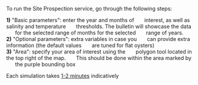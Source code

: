 To run the Site Prospection service, go through the following steps:  

**1)** "Basic parameters": enter the year and months of 
&nbsp;&nbsp;&nbsp;&nbsp;&nbsp;&nbsp;interest, as well as salinity and temperature 
&nbsp;&nbsp;&nbsp;&nbsp;&nbsp;&nbsp;thresholds. The bulletin will showcase the data
&nbsp;&nbsp;&nbsp;&nbsp;&nbsp;&nbsp;for the selected range of months for the selected
&nbsp;&nbsp;&nbsp;&nbsp;&nbsp;&nbsp;range of years.</br>
**2)** "Optional parameters": extra variables in case you 
&nbsp;&nbsp;&nbsp;&nbsp;&nbsp;&nbsp;can provide extra information (the default values 
&nbsp;&nbsp;&nbsp;&nbsp;&nbsp;&nbsp;are tuned for flat oysters)  
**3)** "Area": specify your area of interest using the 
&nbsp;&nbsp;&nbsp;&nbsp;&nbsp;&nbsp;polygon tool located in the top right of the map. 
&nbsp;&nbsp;&nbsp;&nbsp;&nbsp;&nbsp;This should be done within the area marked by 
&nbsp;&nbsp;&nbsp;&nbsp;&nbsp;&nbsp;the purple bounding box  

Each simulation takes <u>1-2 minutes</u> indicatively